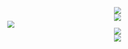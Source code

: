 
<div align="center">
    <img align="center" src="https://github-readme-stats.vercel.app/api?username=errorgenerator&theme=gruvbox&show_icons=true&hide_border=true"/>
</div>

<div align="center">
    <img align="center" src="https://streak-stats.demolab.com?user=errorgenerator&theme=gruvbox&hide_border=true"/>
</div>


<div aling="center">
    <img align="center" src="https://github-readme-stats.vercel.app/api/top-langs/?username=errorgenerator&theme=gruvbox&layout=compact&hide_border=true" />
</div>

<div align="center">
    <img align="center" src="https://github-profile-summary-cards.vercel.app/api/cards/repos-per-language?username=errorgenerator&theme=gruvbox"/>
</div>


<div align="center">
    <img src="https://github-profile-trophy.vercel.app/?username=errorgenerator&theme=gruvbox&no-frame=true"/>
</div>